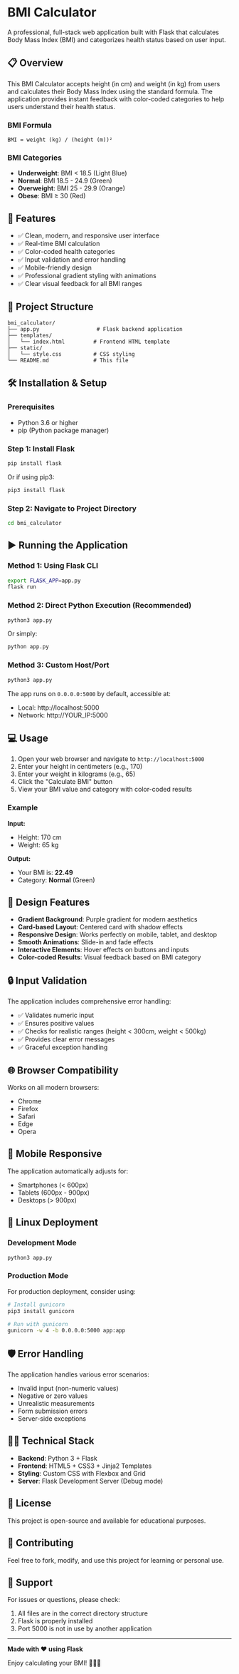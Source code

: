 # BMI Calculator

A professional, full-stack web application built with Flask that calculates Body Mass Index (BMI) and categorizes health status based on user input.

## 📋 Overview

This BMI Calculator accepts height (in cm) and weight (in kg) from users and calculates their Body Mass Index using the standard formula. The application provides instant feedback with color-coded categories to help users understand their health status.

### BMI Formula

```
BMI = weight (kg) / (height (m))²
```

### BMI Categories

- **Underweight**: BMI < 18.5 (Light Blue)
- **Normal**: BMI 18.5 - 24.9 (Green)
- **Overweight**: BMI 25 - 29.9 (Orange)
- **Obese**: BMI ≥ 30 (Red)

## 🚀 Features

- ✅ Clean, modern, and responsive user interface
- ✅ Real-time BMI calculation
- ✅ Color-coded health categories
- ✅ Input validation and error handling
- ✅ Mobile-friendly design
- ✅ Professional gradient styling with animations
- ✅ Clear visual feedback for all BMI ranges

## 📁 Project Structure

```
bmi_calculator/
├── app.py                  # Flask backend application
├── templates/
│   └── index.html         # Frontend HTML template
├── static/
│   └── style.css          # CSS styling
└── README.md              # This file
```

## 🛠️ Installation & Setup

### Prerequisites

- Python 3.6 or higher
- pip (Python package manager)

### Step 1: Install Flask

```bash
pip install flask
```

Or if using pip3:

```bash
pip3 install flask
```

### Step 2: Navigate to Project Directory

```bash
cd bmi_calculator
```

## ▶️ Running the Application

### Method 1: Using Flask CLI

```bash
export FLASK_APP=app.py
flask run
```

### Method 2: Direct Python Execution (Recommended)

```bash
python3 app.py
```

Or simply:

```bash
python app.py
```

### Method 3: Custom Host/Port

```bash
python3 app.py
```

The app runs on `0.0.0.0:5000` by default, accessible at:
- Local: http://localhost:5000
- Network: http://YOUR_IP:5000

## 💻 Usage

1. Open your web browser and navigate to `http://localhost:5000`
2. Enter your height in centimeters (e.g., 170)
3. Enter your weight in kilograms (e.g., 65)
4. Click the "Calculate BMI" button
5. View your BMI value and category with color-coded results

### Example

**Input:**
- Height: 170 cm
- Weight: 65 kg

**Output:**
- Your BMI is: **22.49**
- Category: **Normal** (Green)

## 🎨 Design Features

- **Gradient Background**: Purple gradient for modern aesthetics
- **Card-based Layout**: Centered card with shadow effects
- **Responsive Design**: Works perfectly on mobile, tablet, and desktop
- **Smooth Animations**: Slide-in and fade effects
- **Interactive Elements**: Hover effects on buttons and inputs
- **Color-coded Results**: Visual feedback based on BMI category

## 🔒 Input Validation

The application includes comprehensive error handling:

- ✅ Validates numeric input
- ✅ Ensures positive values
- ✅ Checks for realistic ranges (height < 300cm, weight < 500kg)
- ✅ Provides clear error messages
- ✅ Graceful exception handling

## 🌐 Browser Compatibility

Works on all modern browsers:
- Chrome
- Firefox
- Safari
- Edge
- Opera

## 📱 Mobile Responsive

The application automatically adjusts for:
- Smartphones (< 600px)
- Tablets (600px - 900px)
- Desktops (> 900px)

## 🐧 Linux Deployment

### Development Mode

```bash
python3 app.py
```

### Production Mode

For production deployment, consider using:

```bash
# Install gunicorn
pip3 install gunicorn

# Run with gunicorn
gunicorn -w 4 -b 0.0.0.0:5000 app:app
```

## 🛡️ Error Handling

The application handles various error scenarios:

- Invalid input (non-numeric values)
- Negative or zero values
- Unrealistic measurements
- Form submission errors
- Server-side exceptions

## 👨‍💻 Technical Stack

- **Backend**: Python 3 + Flask
- **Frontend**: HTML5 + CSS3 + Jinja2 Templates
- **Styling**: Custom CSS with Flexbox and Grid
- **Server**: Flask Development Server (Debug mode)

## 📝 License

This project is open-source and available for educational purposes.

## 🤝 Contributing

Feel free to fork, modify, and use this project for learning or personal use.

## 📧 Support

For issues or questions, please check:
1. All files are in the correct directory structure
2. Flask is properly installed
3. Port 5000 is not in use by another application

---

**Made with ❤️ using Flask**

Enjoy calculating your BMI! 🏃‍♂️💪
